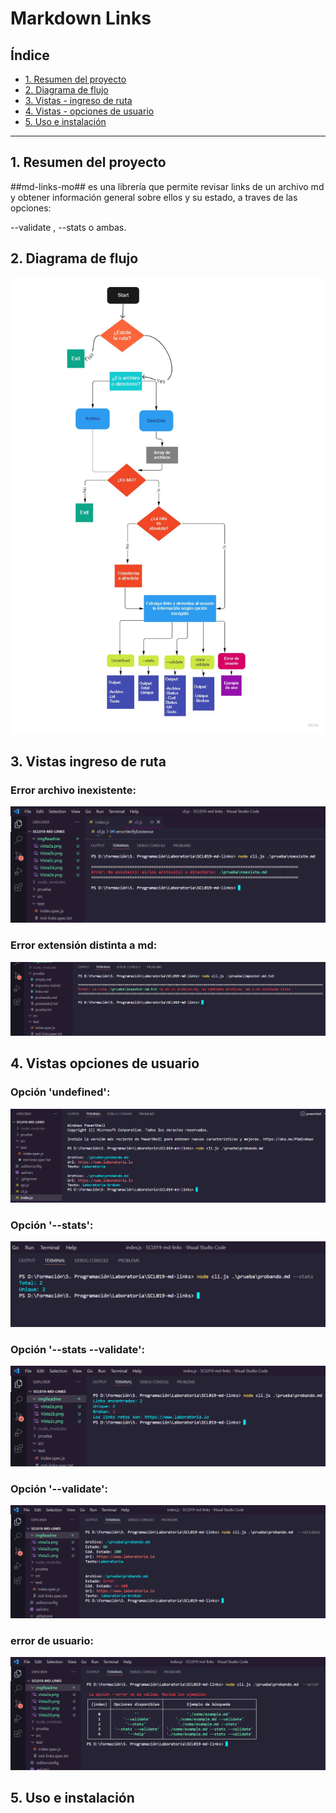 # Markdown Links

## Índice


* [1. Resumen del proyecto](#1-resumen-del-proyecto)
* [2. Diagrama de flujo](#2-diagrama-de-flujo3)
* [3. Vistas - ingreso de ruta](#3-vistas-ingreso-de-ruta)
* [4. Vistas - opciones de usuario](#4-vistas-opciones-de-usuario)
* [5. Uso e instalación](#5-uso-e-instalación)

***

## 1. Resumen del proyecto

##md-links-mo## es una librería que permite revisar links de un archivo md y obtener información general sobre ellos y su estado, a traves de las opciones:

--validate , --stats o ambas.

## 2. Diagrama de flujo
<img src='./imgReadme/diagrama.jpg'>

## 3. Vistas ingreso de ruta

### Error archivo inexistente:
<img src='./imgReadme/vista1a.png'>

### Error extensión distinta a md:
<img src='./imgReadme/vistanomd.png'>

## 4. Vistas opciones de usuario

### Opción 'undefined':
<img src='./imgReadme/vista2a.png'>

### Opción '--stats':
<img src='./imgReadme/Vista2b.png'>

### Opción '--stats  --validate':
<img src='./imgReadme/Vista2c.png'>

### Opción '--validate':
<img src='./imgReadme/Vista2d.png'>

### error de usuario:
<img src='./imgReadme/Vista2e.png'>



## 5. Uso e instalación
 
